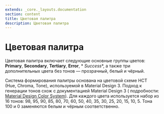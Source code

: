 ```yaml
---
extends: _core._layouts.documentation
section: content
title: Цветовая палитра
description: Цветовая палитра
---
```


# Цветовая палитра

Цветовая палитра включает следующие основные группы цветов: **Primary**, **Secondary**, **Tertiary**, **Error**, *
*Success**, а также три дополнительных цвета без тонов — прозрачный, белый и чёрный.

Система формирования палитры основана на цветовой схеме HCT (Hue, Chroma, Tone), используемой в Material Design 3\.
Подход к генерации тонов схож с документацией Material Design 3 (
подробности: [Material Design Color System](https://m3.material.io/styles/color/system/overview)). Для каждого цвета
используется набор из 16 тонов: 98, 95, 90, 85, 80, 70, 60, 50, 40, 35, 30, 25, 20, 15, 10, 5\. Тона 100 и 0 заменяются
белым и чёрным соответственно.
